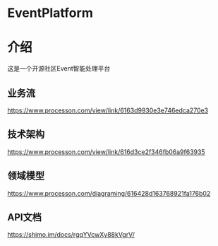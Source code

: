 # EventPlatform

# 介绍
这是一个开源社区Event智能处理平台

## 业务流  
https://www.processon.com/view/link/6163d9930e3e746edca270e3

## 技术架构  
https://www.processon.com/view/link/616d3ce2f346fb06a9f63935

## 领域模型  
https://www.processon.com/diagraming/616428d163768921fa176b02

## API文档  
https://shimo.im/docs/rgqYVcwXy88kVgrV/
